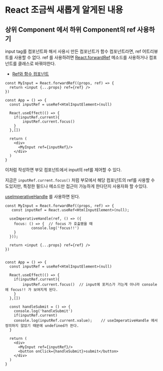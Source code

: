 

# React 조금씩 새롭게 알게된 내용

## 상위 Component 에서 하위 Component의 ref 사용하기

input tag를 컴포넌트화 해서 사용시 만든 컴포넌트가 함수 컴포넌트라면, ref 어트리뷰트를 사용할 수 없다. ref 를 사용하려면 [React.forwardRef](https://ko.reactjs.org/docs/forwarding-refs.html) 메소드를 사용하거나 컴포넌트를 클래스로 바꿔야한다. 

- [Ref와 함수 컴포넌트](https://ko.reactjs.org/docs/refs-and-the-dom.html#refs-and-function-components)



```tsx
const MyInput = React.forwardRef((props, ref) => {	
  return <input {...props} ref={ref} />
})

const App = () => {
  const inputRef = useRef<HtmlInputElement>(null)
  
  React.useEffect(() => {
    if(inputRef.current){
	    inputRef.current.focus()  
    }
  },[])
  
  return (
    <div>
      <MyInput ref={inputRef}/>
    </div>
  )
}
```

이처럼 작성하면 부모 컴포넌트에서 input의 ref를 제어할 수 있다.  



지금은 `inputRef.current.focus()`  처럼 부모에서 해당 컴포넌트의 ref를 사용할 수 도있지만, 특정한 필드나 메소드만 접근이 가능하게 한다던지 사용자화 할 수있다.

[useImperativeHandle](https://ko.reactjs.org/docs/hooks-reference.html#useimperativehandle) 를 사용하면 된다.

```tsx
const MyInput = React.forwardRef((props, ref) => {	
   const inputRef = React.useRef<HtmlInputElement>(null);
  
  useImperativeHandle(ref, () => ({
    focus: () => {	// focus 가 호출됐을 때 
			console.log('focus!!')
    }
  }));
  
  return <input {...props} ref={ref} />
})


const App = () => {
  const inputRef = useRef<HtmlInputElement>(null)
  
  React.useEffect(() => {
    if(inputRef.current){
	    inputRef.current.focus()  // input에 포커스가 가는게 아니라 console에 focus!! 가 보여지게 된다.
    }
  },[])
  
  const handleSubmit = () => {
    console.log('handleSubmit')
    if(inputRef.current)
    console.log(inputRef.current.value);	// useImperativeHandle 에서 정의하지 않았기 때문에 undefined가 뜬다.
  }
  
  return (
    <div>
      <MyInput ref={inputRef}/>
      <button onClick={handleSubmit}>submit</button>
    </div>
  )
}

```



